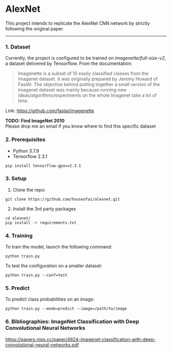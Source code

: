 # AlexNet
This project intends to replicate the AlexNet CNN network by strictly following the original paper.

___

### 1. Dataset

Currently, the project is configured to be trained on *imagenette/full-size-v2*, a dataset delivered by Tensorflow. From the documentation:

> Imagenette is a subset of 10 easily classified classes from the Imagenet dataset. It was originally prepared by Jeremy Howard of FastAI. The objective behind putting together a small version of the Imagenet dataset was mainly because running new ideas/algorithms/experiments on the whole Imagenet take a lot of time. 

Link: https://github.com/fastai/imagenette 

**TODO: Find ImageNet 2010**  
Please drop me an email if you know where to find this specific dataset  

### 2. Prerequisites

- Python 3.7.9
- Tensorflow 2.3.1
```
pip install tensorflow-gpu==2.3.1
```

### 3. Setup
1. Clone the repo:

 ```
 git clone https://github.com/houseofai/alexnet.git
 ```

2. Install the 3rd party packages
```
cd alexnet/
pip install -r requirements.txt
```

### 4. Training
To train the model, launch the following command:
 ```
 python train.py
 ```

 To test the configuration on a smaller dataset:
 ```
 python train.py --conf=test
 ```

### 5. Predict

To predict class probabilities on an image:
```
python train.py --mode=predict --image=/path/to/image
```


### 6. Bibliographies: ImageNet Classification with Deep Convolutional Neural Networks
https://papers.nips.cc/paper/4824-imagenet-classification-with-deep-convolutional-neural-networks.pdf